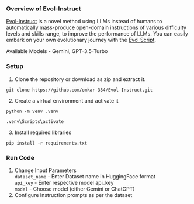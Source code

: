 ### Overview of Evol-Instruct

[Evol-Instruct](https://arxiv.org/abs/2304.12244) is a novel method using LLMs instead of humans to automatically mass-produce open-domain instructions of various difficulty levels and skills range, to improve the performance of LLMs. You can easily embark on your own evolutionary journey with the [Evol Script](https://github.com/omkar-334/Evol-Instruct).

Available Models - Gemini, GPT-3.5-Turbo

### Setup

1. Clone the repository or download as zip and extract it.

`git clone https://github.com/omkar-334/Evol-Instruct.git`

2. Create a virtual environment and activate it

`python -m venv .venv`

`.venv\Scripts\activate`

3. Install required libraries

`pip install -r requirements.txt`

### Run Code

1. Change Input Parameters  
   `dataset_name` - Enter Dataset name in HuggingFace format  
   `api_key` - Enter respective model api_key  
   `model` - Choose model (either Gemini or ChatGPT)  
2. Configure Instruction prompts as per the dataset  
